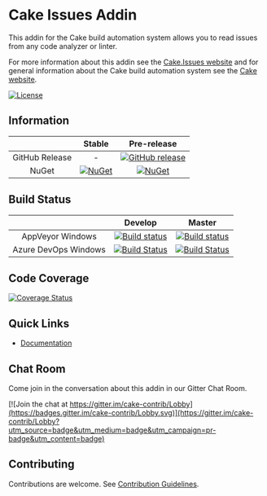 # Cake Issues Addin

This addin for the Cake build automation system allows you to read issues from any code analyzer or linter.

For more information about this addin see the [Cake.Issues website](https://cakeissues.net)
and for general information about the Cake build automation system see the [Cake website](http://cakebuild.net).

[![License](http://img.shields.io/:license-mit-blue.svg)](https://github.com/cake-contrib/Cake.Issues/blob/develop/LICENSE)

## Information

| | Stable | Pre-release |
|:--:|:--:|:--:|
|GitHub Release|-|[![GitHub release](https://img.shields.io/github/release/cake-contrib/Cake.Issues.svg)](https://github.com/cake-contrib/Cake.Issues/releases/latest)|
|NuGet|[![NuGet](https://img.shields.io/nuget/v/Cake.Issues.svg)](https://www.nuget.org/packages/Cake.Issues)|[![NuGet](https://img.shields.io/nuget/vpre/Cake.Issues.svg)](https://www.nuget.org/packages/Cake.Issues)|

## Build Status

| | Develop | Master |
|:--:|:--:|:--:|
|AppVeyor Windows|[![Build status](https://ci.appveyor.com/api/projects/status/sde2oe3lu4kpmw0r/branch/develop?svg=true)](https://ci.appveyor.com/project/cakecontrib/cake-issues/branch/develop)|[![Build status](https://ci.appveyor.com/api/projects/status/sde2oe3lu4kpmw0r/branch/master?svg=true)](https://ci.appveyor.com/project/cakecontrib/cake-issues/branch/master)|
|Azure DevOps Windows|[![Build Status](https://dev.azure.com/cake-contrib/Cake.Issues/_apis/build/status/cake-contrib.Cake.Issues?branchName=develop&jobName=Windows)](https://dev.azure.com/cake-contrib/Cake.Issues/_build/latest?definitionId=2&branchName=develop)|[![Build Status](https://dev.azure.com/cake-contrib/Cake.Issues/_apis/build/status/cake-contrib.Cake.Issues?branchName=master&jobName=Windows)](https://dev.azure.com/cake-contrib/Cake.Issues/_build/latest?definitionId=2&branchName=master)|

## Code Coverage

[![Coverage Status](https://coveralls.io/repos/github/cake-contrib/Cake.Issues/badge.svg?branch=develop)](https://coveralls.io/github/cake-contrib/Cake.Issues?branch=develop)

## Quick Links

- [Documentation](https://cakeissues.net)

## Chat Room

Come join in the conversation about this addin in our Gitter Chat Room.

[![Join the chat at https://gitter.im/cake-contrib/Lobby](https://badges.gitter.im/cake-contrib/Lobby.svg)](https://gitter.im/cake-contrib/Lobby?utm_source=badge&utm_medium=badge&utm_campaign=pr-badge&utm_content=badge)

## Contributing

Contributions are welcome. See [Contribution Guidelines](CONTRIBUTING.md).
